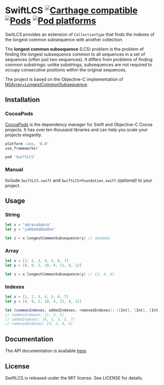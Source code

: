 # SwiftLCS [![Carthage compatible](https://img.shields.io/badge/Carthage-compatible-4BC51D.svg?style=flat)](https://github.com/Carthage/Carthage) [![Pods](https://cocoapod-badges.herokuapp.com/v/SwiftLCS/badge.png)](https://cocoapods.org/pods/SwiftLCS) [![Pod platforms](https://cocoapod-badges.herokuapp.com/p/SwiftLCS/badge.png)](https://cocoapods.org/pods/SwiftLCS)
SwitLCS provides an extension of `CollectionType` that finds the indexes of the longest common subsequence with another collection.

The **longest common subsequence** (LCS) problem is the problem of finding the longest subsequence common to all sequences in a set of sequences (often just two sequences). It differs from problems of finding common substrings: unlike substrings, subsequences are not required to occupy consecutive positions within the original sequences.

The project is based on the Objective-C implementation of [NSArray+LongestCommonSubsequence](https://github.com/khanlou/NSArray-LongestCommonSubsequence).

## Installation

### CocoaPods
[CocoaPods](https://cocoapods.org) is the dependency manager for Swift and Objective-C Cocoa projects. It has over ten thousand libraries and can help you scale your projects elegantly.
```Ruby
platform :ios, '8.0'
use_frameworks!

pod 'SwiftLCS'
```

### Manual
Include `SwiftLCS.swift` and `SwiftLCS+Foundation.swift` *(optional)* to your project.

## Usage

### String
```Swift
let x = "abracadabra"
let y = "yabbadabbadoo"

let z = x.longestCommonSubsequence(y) // abadaba
```

### Array
```Swift
let x = [1, 2, 3, 4, 5, 6, 7]
let y = [8, 9, 2, 10, 4, 11, 6, 12]

let z = x.longestCommonSubsequence(y) // [2, 4, 6]
```

### Indexes
```Swift
let x = [1, 2, 3, 4, 5, 6, 7]
let y = [8, 9, 2, 10, 4, 11, 6, 12]

let (commonIndexes, addedIndexes, removedIndexes): ([Int], [Int], [Int]) = x.longestCommonSubsequence(y)
// commonIndexes: [1, 3, 5]
// addedIndexes: [0, 1, 3, 5, 7]
// removedIndexes: [0, 2, 4, 6]
```

## Documentation
The API documentation is available [here](http://cocoadocs.org/docsets/SwiftLCS/).

## License
SwiftLCS is released under the MIT license. See LICENSE for details.
